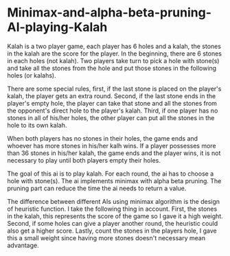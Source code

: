 # Minimax-and-alpha-beta-pruning-AI-playing-Kalah

Kalah is a two player game, each player has 6 holes and a kalah, the stones in the kalah are the score for the player.
In the beginning, there are 6 stones in each holes (not kalah).
Two players take turn to pick a hole with stone(s) and take all the stones from the hole and put those stones in the following holes (or kalahs).

There are some special rules, first, if the last stone is placed on the player's kalah, the player gets an extra round.
Second, if the last stone ends in the player's empty hole, the player can take that stone and all the stones from the opponent's direct hole to the player's kalah.
Third, if one player has no stones in all of his/her holes, the other player can put all the stones in the hole to its own kalah.

When both players has no stones in their holes, the game ends and whoever has more stones in his/her kalh wins.
If a player possesses more than 36 stones in his/her kalah, the game ends and the player wins, it is not necessary to play until both players empty their holes.

The goal of this ai is to play kalah. For each round, the ai has to choose a hole with stone(s). The ai implements minimax with alpha beta pruning. The pruning part can reduce the time the ai needs to return a value.

The difference between different AIs using minimax algorithm is the design of heuristic function. 
I take the following thing in account. First, the stones in the kalah, this represents the score of the game so I gave it a high weight. 
Second, if some holes can give a player another round, the heuristic could also get a higher score. 
Lastly, count the stones in the players hole, I gave this a small weight since having more stones doesn't necessary mean advantage.
